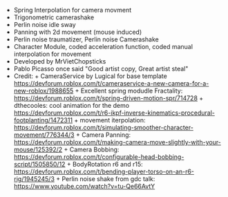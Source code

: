 - Spring Interpolation for camera movment
- Trigonometric camerashake
- Perlin noise idle sway
- Panning with 2d movement (mouse induced)
- Perlin noise traumatizer, Perlin noise Camerashake
- Character Module, coded acceleration function, coded manual interpolation for movement
- Developed by MrVietChopsticks
- Pablo Picasso once said "Good artist copy, Great artist steal"
- Credit: + CameraService by Lugical for base template https://devforum.roblox.com/t/cameraservice-a-new-camera-for-a-new-roblox/1988655
		  + Excellent spring modudle Fractality: https://devforum.roblox.com/t/spring-driven-motion-spr/714728
		  + dthecooles: cool animation for the demo https://devforum.roblox.com/t/r6-ikpf-inverse-kinematics-procedural-footplanting/1472311
		  + movement iterpolation: https://devforum.roblox.com/t/simulating-smoother-character-movement/776344/3
		  + Camera Panning: https://devforum.roblox.com/t/making-camera-move-slightly-with-your-mouse/125392/2
		  + Camera Bobbing: https://devforum.roblox.com/t/configurable-head-bobbing-script/1505850/12
		  + BodyRotation r6 and r15: https://devforum.roblox.com/t/bending-player-torso-on-an-r6-rig/1945245/3
		  + Perlin noise shake from gdc talk: https://www.youtube.com/watch?v=tu-Qe66AvtY
